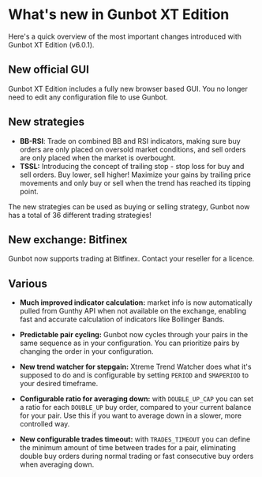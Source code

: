 # What's new in Gunbot XT Edition

Here's a quick overview of the most important changes introduced with Gunbot XT Edition (v6.0.1).



## New official GUI

Gunbot XT Edition includes a fully new browser based GUI. You no longer need to edit any configuration file to use Gunbot.



## New strategies

- **BB-RSI**: Trade on combined BB and RSI indicators, making sure buy orders are only placed on oversold market conditions, and sell orders are only placed when the market is overbought.
- **TSSL:** Introducing the concept of trailing stop - stop loss for buy and sell orders. Buy lower, sell higher! Maximize your gains by trailing price movements and only buy or sell when the trend has reached its tipping point.

The new strategies can be used as buying or selling strategy, Gunbot now has a total of 36 different trading strategies!

## New exchange: Bitfinex

Gunbot now supports trading at Bitfinex. Contact your reseller for a licence.

## Various

- **Much improved indicator calculation:** market info is now automatically pulled from Gunthy API when not available on the exchange, enabling fast and accurate calculation of indicators like Bollinger Bands. 

- **Predictable pair cycling:** Gunbot now cycles through your pairs in the same sequence as in your configuration. You can prioritize pairs by changing the order in your configuration.

- **New trend watcher for stepgain:** Xtreme Trend Watcher does what it's supposed to do and is configurable by setting `PERIOD` and `SMAPERIOD` to your desired timeframe.

- **Configurable ratio for averaging down:**  with `DOUBLE_UP_CAP`  you can set a ratio for each `DOUBLE_UP` buy order, compared to your current balance for your pair. Use this if you want to average down in a slower, more controlled way. 

- **New configurable trades timeout:** with `TRADES_TIMEOUT` you can define the minimum amount of time between trades for a pair, eliminating double buy orders during normal trading or fast consecutive buy orders when averaging down.

  ​


